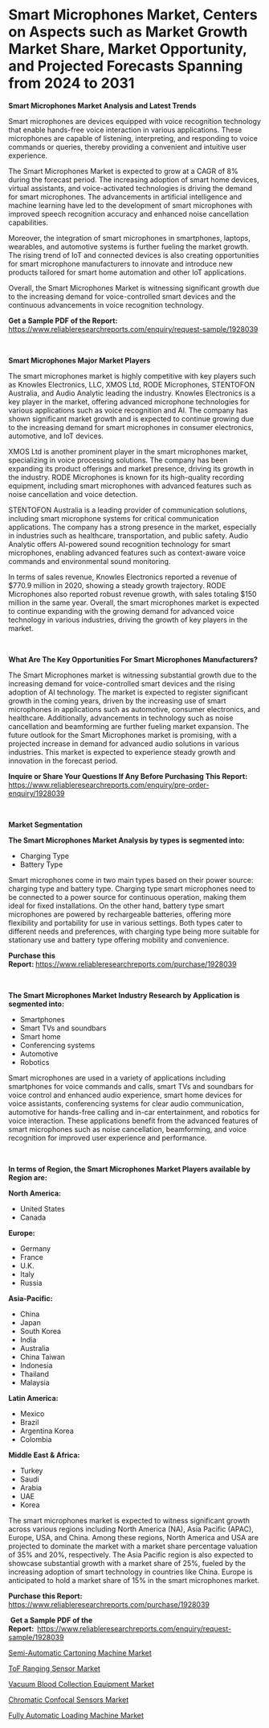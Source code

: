 <p><h1>Smart Microphones Market, Centers on Aspects such as Market Growth Market Share, Market Opportunity, and Projected Forecasts Spanning from 2024 to 2031</h1></p><p><strong>Smart Microphones Market Analysis and Latest Trends</strong></p>
<p><p>Smart microphones are devices equipped with voice recognition technology that enable hands-free voice interaction in various applications. These microphones are capable of listening, interpreting, and responding to voice commands or queries, thereby providing a convenient and intuitive user experience.</p><p>The Smart Microphones Market is expected to grow at a CAGR of 8% during the forecast period. The increasing adoption of smart home devices, virtual assistants, and voice-activated technologies is driving the demand for smart microphones. The advancements in artificial intelligence and machine learning have led to the development of smart microphones with improved speech recognition accuracy and enhanced noise cancellation capabilities. </p><p>Moreover, the integration of smart microphones in smartphones, laptops, wearables, and automotive systems is further fueling the market growth. The rising trend of IoT and connected devices is also creating opportunities for smart microphone manufacturers to innovate and introduce new products tailored for smart home automation and other IoT applications.</p><p>Overall, the Smart Microphones Market is witnessing significant growth due to the increasing demand for voice-controlled smart devices and the continuous advancements in voice recognition technology.</p></p>
<p><strong>Get a Sample PDF of the Report:&nbsp;</strong> <a href="https://www.reliableresearchreports.com/enquiry/request-sample/1928039">https://www.reliableresearchreports.com/enquiry/request-sample/1928039</a></p>
<p>&nbsp;</p>
<p><strong>Smart Microphones Major Market Players</strong></p>
<p><p>The smart microphones market is highly competitive with key players such as Knowles Electronics, LLC, XMOS Ltd, RODE Microphones, STENTOFON Australia, and Audio Analytic leading the industry. Knowles Electronics is a key player in the market, offering advanced microphone technologies for various applications such as voice recognition and AI. The company has shown significant market growth and is expected to continue growing due to the increasing demand for smart microphones in consumer electronics, automotive, and IoT devices.</p><p>XMOS Ltd is another prominent player in the smart microphones market, specializing in voice processing solutions. The company has been expanding its product offerings and market presence, driving its growth in the industry. RODE Microphones is known for its high-quality recording equipment, including smart microphones with advanced features such as noise cancellation and voice detection.</p><p>STENTOFON Australia is a leading provider of communication solutions, including smart microphone systems for critical communication applications. The company has a strong presence in the market, especially in industries such as healthcare, transportation, and public safety. Audio Analytic offers AI-powered sound recognition technology for smart microphones, enabling advanced features such as context-aware voice commands and environmental sound monitoring.</p><p>In terms of sales revenue, Knowles Electronics reported a revenue of $770.9 million in 2020, showing a steady growth trajectory. RODE Microphones also reported robust revenue growth, with sales totaling $150 million in the same year. Overall, the smart microphones market is expected to continue expanding with the growing demand for advanced voice technology in various industries, driving the growth of key players in the market.</p></p>
<p>&nbsp;</p>
<p><strong>What Are The Key Opportunities For Smart Microphones Manufacturers?</strong></p>
<p><p>The Smart Microphones market is witnessing substantial growth due to the increasing demand for voice-controlled smart devices and the rising adoption of AI technology. The market is expected to register significant growth in the coming years, driven by the increasing use of smart microphones in applications such as automotive, consumer electronics, and healthcare. Additionally, advancements in technology such as noise cancellation and beamforming are further fueling market expansion. The future outlook for the Smart Microphones market is promising, with a projected increase in demand for advanced audio solutions in various industries. This market is expected to experience steady growth and innovation in the forecast period.</p></p>
<p><strong>Inquire or Share Your Questions If Any Before Purchasing This Report:</strong> <a href="https://www.reliableresearchreports.com/enquiry/pre-order-enquiry/1928039">https://www.reliableresearchreports.com/enquiry/pre-order-enquiry/1928039</a></p>
<p>&nbsp;</p>
<p><strong>Market Segmentation</strong></p>
<p><strong>The Smart Microphones Market Analysis by types is segmented into:</strong></p>
<p><ul><li>Charging Type</li><li>Battery Type</li></ul></p>
<p><p>Smart microphones come in two main types based on their power source: charging type and battery type. Charging type smart microphones need to be connected to a power source for continuous operation, making them ideal for fixed installations. On the other hand, battery type smart microphones are powered by rechargeable batteries, offering more flexibility and portability for use in various settings. Both types cater to different needs and preferences, with charging type being more suitable for stationary use and battery type offering mobility and convenience.</p></p>
<p><strong>Purchase this Report:&nbsp;</strong><a href="https://www.reliableresearchreports.com/purchase/1928039">https://www.reliableresearchreports.com/purchase/1928039</a></p>
<p>&nbsp;</p>
<p><strong>The Smart Microphones Market Industry Research by Application is segmented into:</strong></p>
<p><ul><li>Smartphones</li><li>Smart TVs and soundbars</li><li>Smart home</li><li>Conferencing systems</li><li>Automotive</li><li>Robotics</li></ul></p>
<p><p>Smart microphones are used in a variety of applications including smartphones for voice commands and calls, smart TVs and soundbars for voice control and enhanced audio experience, smart home devices for voice assistants, conferencing systems for clear audio communication, automotive for hands-free calling and in-car entertainment, and robotics for voice interaction. These applications benefit from the advanced features of smart microphones such as noise cancellation, beamforming, and voice recognition for improved user experience and performance.</p></p>
<p>&nbsp;</p>
<p><strong>In terms of Region, the Smart Microphones Market Players available by Region are:</strong></p>
<p>
    <p> <strong> North America: </strong>
        <ul>
            <li>United States</li>
            <li>Canada</li>
        </ul>
        </p> 
    <p> <strong> Europe: </strong>
        <ul>
            <li>Germany</li>
            <li>France</li>
            <li>U.K.</li>
            <li>Italy</li>
            <li>Russia</li>
        </ul>
        </p> 
    <p> <strong> Asia-Pacific: </strong>
        <ul>
            <li>China</li>
            <li>Japan</li>
            <li>South Korea</li>
            <li>India</li>
            <li>Australia</li>
            <li>China Taiwan</li>
            <li>Indonesia</li>
            <li>Thailand</li>
            <li>Malaysia</li>
        </ul>
        </p> 
    <p> <strong> Latin America: </strong>
        <ul>
            <li>Mexico</li>
            <li>Brazil</li>
            <li>Argentina Korea</li>
            <li>Colombia</li>
        </ul>
        </p> 
    <p> <strong> Middle East & Africa: </strong>
        <ul>
            <li>Turkey</li>
            <li>Saudi</li>
            <li>Arabia</li>
            <li>UAE</li>
            <li>Korea</li>
        </ul>
    </p>
    </p>
<p><p>The smart microphones market is expected to witness significant growth across various regions including North America (NA), Asia Pacific (APAC), Europe, USA, and China. Among these regions, North America and USA are projected to dominate the market with a market share percentage valuation of 35% and 20%, respectively. The Asia Pacific region is also expected to showcase substantial growth with a market share of 25%, fueled by the increasing adoption of smart technology in countries like China. Europe is anticipated to hold a market share of 15% in the smart microphones market.</p></p>
<p><strong>Purchase this Report: </strong><a href="https://www.reliableresearchreports.com/purchase/1928039">https://www.reliableresearchreports.com/purchase/1928039</a></p>
<p>&nbsp;<strong>Get a Sample PDF of the Report:&nbsp;&nbsp;</strong><a href="https://www.reliableresearchreports.com/enquiry/request-sample/1928039">https://www.reliableresearchreports.com/enquiry/request-sample/1928039</a></p>
<p><strong></strong></p>
<p><p><a href="https://crocus-run-b5a.notion.site/Semi-Automatic-Cartoning-Machine-Market-Research-Report-Forecasted-for-Period-from-2024-2031-by-M-221f653671594febbb6a8f42ba3dfc24">Semi-Automatic Cartoning Machine Market</a></p><p><a href="https://view.publitas.com/reportprime-1/tof-ranging-sensor-market-with-the-goal-of-estimating-the-market-size-and-future-growth-potential-of-various-market-segments-based-on-component-applications-end-user-and-region/">ToF Ranging Sensor Market</a></p><p><a href="https://gratis-rainforest-2ca.notion.site/Vacuum-Blood-Collection-Equipment-Market-Size-Growing-and-Forecasted-for-period-from-2024-2031-and-f7d086a2d6394a1881991371d10654f0">Vacuum Blood Collection Equipment Market</a></p><p><a href="https://view.publitas.com/reportprime-1/chromatic-confocal-sensors-market-provides-detailed-segmentation-of-this-market-based-on-type-application-and-region-and-forecast-for-the-period-from-2024-2031/">Chromatic Confocal Sensors Market</a></p><p><a href="https://metal-farmhouse-e95.notion.site/Fully-Automatic-Loading-Machine-Market-Analysis-Examines-its-Scope-on-Growth-Opportunities-and-Fore-7a40b79e584f49228a18a6297d728faf">Fully Automatic Loading Machine Market</a></p></p>
